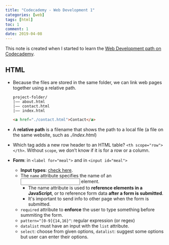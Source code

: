 ```yaml
---
title: "Codecademy - Web Development 1"
categories: [web]
tags: [html]
toc: 1
comment: 1
date: 2019-04-08
---
```


This note is created when I started to learn the [Web Development path on Codecademy](https://www.codecademy.com/learn/paths/web-development).

## HTML

- Because the files are stored in the same folder, we can link web pages together using a relative path.
	~~~ 
	project-folder/
	|—— about.html
	|—— contact.html
	|—— index.html
	~~~
	
	~~~ html
	<a href="./contact.html">Contact</a>
	~~~
- A **relative path** is a filename that shows the path to a local file (a file on the same website, such as *./index.html*) 
- Which tag adds a new row header to an HTML table? `<th scope="row"></th>`. Without `scope`, we don’t know if it is for a row or a column.
- **Form**: in `<label for="meal">` and in `<input id="meal">`
	- **Input types**: [check here](https://www.w3schools.com/html/html_form_input_types.asp).
	- The `name` attribute specifies the name of an <input> element. 
		- The name attribute is used to **reference elements in a JavaScript**, or to reference form data **after a form is submitted**.
		- It's important to send info to other page when the form is submitted.
	- `required` attribute to **enforce** the user to type something before summiting the form.
	- `pattern="[0-9]{14,16}"`: regular expression (or regex)
	- `datalist` must have an input with the `list` attribute.
	- `select`: choose from given options, `datalist`: suggest some options but user can enter their options.


